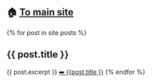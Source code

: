 

## 🏠 [To main site](https://davidelegacci.it/)


{% for post in site.posts %}
<h2>{{ post.title }}</h2>
{{ post.excerpt }}
<a href=".{{ post.url }}">➡️ {{post.title }}</a>
{% endfor %}

